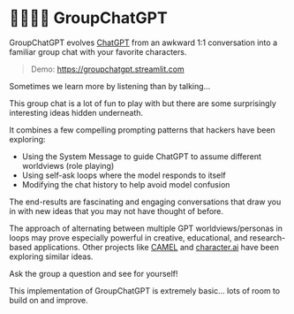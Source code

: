 # 👨‍👩‍👧‍👦 GroupChatGPT

GroupChatGPT evolves [ChatGPT](https://openai.com/blog/chatgpt) from an awkward 1:1 conversation into a familiar group chat with your favorite characters.

> Demo: https://groupchatgpt.streamlit.com

Sometimes we learn more by listening than by talking...

This group chat is a lot of fun to play with but there are some surprisingly interesting ideas hidden underneath.

It combines a few compelling prompting patterns that hackers have been exploring:

- Using the System Message to guide ChatGPT to assume different worldviews (role playing)
- Using self-ask loops where the model responds to itself
- Modifying the chat history to help avoid model confusion

The end-results are fascinating and engaging conversations that draw you in with new ideas that you may not have thought of before.

The approach of alternating between multiple GPT worldviews/personas in loops may prove especially powerful in creative, educational, and research-based applications. Other projects like [CAMEL](https://github.com/camel-ai/camel) and [character.ai](https://character.ai/) have been exploring similar ideas.

Ask the group a question and see for yourself!

This implementation of GroupChatGPT is extremely basic... lots of room to build on and improve.
